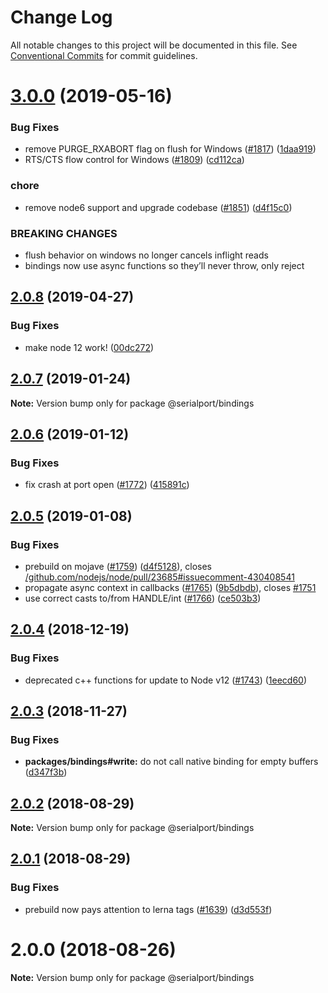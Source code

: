 # Change Log

All notable changes to this project will be documented in this file.
See [Conventional Commits](https://conventionalcommits.org) for commit guidelines.

# [3.0.0](https://github.com/node-serialport/node-serialport/compare/@serialport/bindings@2.0.8...@serialport/bindings@3.0.0) (2019-05-16)


### Bug Fixes

* remove PURGE_RXABORT flag on flush for Windows ([#1817](https://github.com/node-serialport/node-serialport/issues/1817)) ([1daa919](https://github.com/node-serialport/node-serialport/commit/1daa919))
* RTS/CTS flow control for Windows ([#1809](https://github.com/node-serialport/node-serialport/issues/1809)) ([cd112ca](https://github.com/node-serialport/node-serialport/commit/cd112ca))


### chore

* remove node6 support and upgrade codebase ([#1851](https://github.com/node-serialport/node-serialport/issues/1851)) ([d4f15c0](https://github.com/node-serialport/node-serialport/commit/d4f15c0))


### BREAKING CHANGES

* flush behavior on windows no longer cancels inflight reads
* bindings now use async functions so they’ll never throw, only reject





## [2.0.8](https://github.com/node-serialport/node-serialport/compare/@serialport/bindings@2.0.7...@serialport/bindings@2.0.8) (2019-04-27)


### Bug Fixes

* make node 12 work! ([00dc272](https://github.com/node-serialport/node-serialport/commit/00dc272))





## [2.0.7](https://github.com/node-serialport/node-serialport/compare/@serialport/bindings@2.0.6...@serialport/bindings@2.0.7) (2019-01-24)

**Note:** Version bump only for package @serialport/bindings





## [2.0.6](https://github.com/node-serialport/node-serialport/compare/@serialport/bindings@2.0.5...@serialport/bindings@2.0.6) (2019-01-12)

### Bug Fixes

* fix crash at port open ([#1772](https://github.com/node-serialport/node-serialport/issues/1772)) ([415891c](https://github.com/node-serialport/node-serialport/commit/415891c))


## [2.0.5](https://github.com/node-serialport/node-serialport/compare/@serialport/bindings@2.0.4...@serialport/bindings@2.0.5) (2019-01-08)


### Bug Fixes

* prebuild on mojave ([#1759](https://github.com/node-serialport/node-serialport/issues/1759)) ([d4f5128](https://github.com/node-serialport/node-serialport/commit/d4f5128)), closes [/github.com/nodejs/node/pull/23685#issuecomment-430408541](https://github.com//github.com/nodejs/node/pull/23685/issues/issuecomment-430408541)
* propagate async context in callbacks ([#1765](https://github.com/node-serialport/node-serialport/issues/1765)) ([9b5dbdb](https://github.com/node-serialport/node-serialport/commit/9b5dbdb)), closes [#1751](https://github.com/node-serialport/node-serialport/issues/1751)
* use correct casts to/from HANDLE/int ([#1766](https://github.com/node-serialport/node-serialport/issues/1766)) ([ce503b3](https://github.com/node-serialport/node-serialport/commit/ce503b3))





## [2.0.4](https://github.com/node-serialport/node-serialport/compare/@serialport/bindings@2.0.3...@serialport/bindings@2.0.4) (2018-12-19)


### Bug Fixes

* deprecated c++ functions for update to Node v12 ([#1743](https://github.com/node-serialport/node-serialport/issues/1743)) ([1eecd60](https://github.com/node-serialport/node-serialport/commit/1eecd60))





## [2.0.3](https://github.com/node-serialport/node-serialport/compare/@serialport/bindings@2.0.2...@serialport/bindings@2.0.3) (2018-11-27)


### Bug Fixes

* **packages/bindings#write:** do not call native binding for empty buffers ([d347f3b](https://github.com/node-serialport/node-serialport/commit/d347f3b))





<a name="2.0.2"></a>
## [2.0.2](https://github.com/node-serialport/node-serialport/compare/@serialport/bindings@2.0.1...@serialport/bindings@2.0.2) (2018-08-29)

**Note:** Version bump only for package @serialport/bindings





<a name="2.0.1"></a>
## [2.0.1](https://github.com/node-serialport/node-serialport/compare/@serialport/bindings@2.0.0...@serialport/bindings@2.0.1) (2018-08-29)


### Bug Fixes

* prebuild now pays attention to lerna tags ([#1639](https://github.com/node-serialport/node-serialport/issues/1639)) ([d3d553f](https://github.com/node-serialport/node-serialport/commit/d3d553f))





<a name="2.0.0"></a>
# 2.0.0 (2018-08-26)

**Note:** Version bump only for package @serialport/bindings
